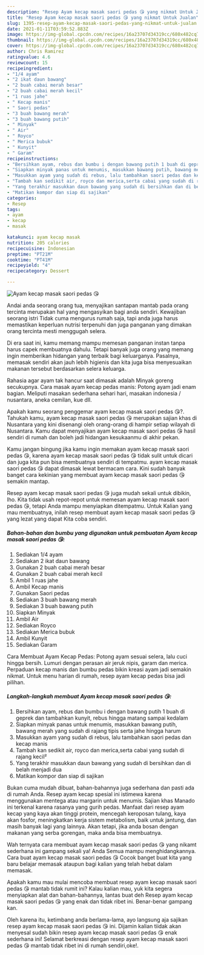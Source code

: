 ```yaml
---
description: "Resep Ayam kecap masak saori pedas 😘 yang nikmat Untuk Jualan"
title: "Resep Ayam kecap masak saori pedas 😘 yang nikmat Untuk Jualan"
slug: 1395-resep-ayam-kecap-masak-saori-pedas-yang-nikmat-untuk-jualan
date: 2021-01-11T03:59:52.883Z
image: https://img-global.cpcdn.com/recipes/16a23707d34319cc/680x482cq70/ayam-kecap-masak-saori-pedas-😘-foto-resep-utama.jpg
thumbnail: https://img-global.cpcdn.com/recipes/16a23707d34319cc/680x482cq70/ayam-kecap-masak-saori-pedas-😘-foto-resep-utama.jpg
cover: https://img-global.cpcdn.com/recipes/16a23707d34319cc/680x482cq70/ayam-kecap-masak-saori-pedas-😘-foto-resep-utama.jpg
author: Chris Ramirez
ratingvalue: 4.6
reviewcount: 15
recipeingredient:
- "1/4 ayam"
- "2 ikat daun bawang"
- "2 buah cabai merah besar"
- "2 buah cabai merah kecil"
- "1 ruas jahe"
- " Kecap manis"
- " Saori pedas"
- "3 buah bawang merah"
- "3 buah bawang putih"
- " Minyak"
- " Air"
- " Royco"
- " Merica bubuk"
- " Kunyit"
- " Garam"
recipeinstructions:
- "Bersihkan ayam, rebus dan bumbu i dengan bawang putih 1 buah di geprek dan tambahkan kunyit, rebus hingga matang sampai kedalam"
- "Siapkan minyak panas untuk menumis, masukkan bawang putih, bawang merah yang sudah di rajang tipis serta jahe hingga harum"
- "Masukkan ayam yang sudah di rebus, lalu tambahkan saori pedas dan kecap manis"
- "Tambah kan sedikit air, royco dan merica,serta cabai yang sudah di rajang kecil²"
- "Yang terakhir masukkan daun bawang yang sudah di bersihkan dan di belah menjadi dua"
- "Matikan kompor dan siap di sajikan"
categories:
- Resep
tags:
- ayam
- kecap
- masak

katakunci: ayam kecap masak 
nutrition: 205 calories
recipecuisine: Indonesian
preptime: "PT21M"
cooktime: "PT41M"
recipeyield: "4"
recipecategory: Dessert

---
```



![Ayam kecap masak saori pedas 😘](https://img-global.cpcdn.com/recipes/16a23707d34319cc/680x482cq70/ayam-kecap-masak-saori-pedas-😘-foto-resep-utama.jpg)

Andai anda seorang orang tua, menyajikan santapan mantab pada orang tercinta merupakan hal yang mengasyikan bagi anda sendiri. Kewajiban seorang istri Tidak cuma mengurus rumah saja, tapi anda juga harus memastikan keperluan nutrisi terpenuhi dan juga panganan yang dimakan orang tercinta mesti menggugah selera.

Di era  saat ini, kamu memang mampu memesan panganan instan tanpa harus capek membuatnya dahulu. Tetapi banyak juga orang yang memang ingin memberikan hidangan yang terbaik bagi keluarganya. Pasalnya, memasak sendiri akan jauh lebih higienis dan kita juga bisa menyesuaikan makanan tersebut berdasarkan selera keluarga. 

Rahasia agar ayam tak hancur saat dimasak adalah Minyak goreng secukupnya. Cara masak ayam kecap pedas manis: Potong ayam jadi enam bagian. Meliputi masakan sederhana sehari hari, masakan indonesia / nusantara, aneka cemilan, kue dll.

Apakah kamu seorang penggemar ayam kecap masak saori pedas 😘?. Tahukah kamu, ayam kecap masak saori pedas 😘 merupakan sajian khas di Nusantara yang kini disenangi oleh orang-orang di hampir setiap wilayah di Nusantara. Kamu dapat menyajikan ayam kecap masak saori pedas 😘 hasil sendiri di rumah dan boleh jadi hidangan kesukaanmu di akhir pekan.

Kamu jangan bingung jika kamu ingin memakan ayam kecap masak saori pedas 😘, karena ayam kecap masak saori pedas 😘 tidak sulit untuk dicari dan juga kita pun bisa membuatnya sendiri di tempatmu. ayam kecap masak saori pedas 😘 dapat dimasak lewat bermacam cara. Kini sudah banyak banget cara kekinian yang membuat ayam kecap masak saori pedas 😘 semakin mantap.

Resep ayam kecap masak saori pedas 😘 juga mudah sekali untuk dibikin, lho. Kita tidak usah repot-repot untuk memesan ayam kecap masak saori pedas 😘, tetapi Anda mampu menyiapkan ditempatmu. Untuk Kalian yang mau membuatnya, inilah resep membuat ayam kecap masak saori pedas 😘 yang lezat yang dapat Kita coba sendiri.

<!--inarticleads1-->

##### Bahan-bahan dan bumbu yang digunakan untuk pembuatan Ayam kecap masak saori pedas 😘:

1. Sediakan 1/4 ayam
1. Sediakan 2 ikat daun bawang
1. Gunakan 2 buah cabai merah besar
1. Gunakan 2 buah cabai merah kecil
1. Ambil 1 ruas jahe
1. Ambil  Kecap manis
1. Gunakan  Saori pedas
1. Sediakan 3 buah bawang merah
1. Sediakan 3 buah bawang putih
1. Siapkan  Minyak
1. Ambil  Air
1. Sediakan  Royco
1. Sediakan  Merica bubuk
1. Ambil  Kunyit
1. Sediakan  Garam


Cara Membuat Ayam Kecap Pedas: Potong ayam sesuai selera, lalu cuci hingga bersih. Lumuri dengan perasan air jeruk nipis, garam dan merica. Perpaduan kecap manis dan bumbu pedas bikin kreasi ayam jadi semakin nikmat. Untuk menu harian di rumah, resep ayam kecap pedas bisa jadi pilihan. 

<!--inarticleads2-->

##### Langkah-langkah membuat Ayam kecap masak saori pedas 😘:

1. Bersihkan ayam, rebus dan bumbu i dengan bawang putih 1 buah di geprek dan tambahkan kunyit, rebus hingga matang sampai kedalam
1. Siapkan minyak panas untuk menumis, masukkan bawang putih, bawang merah yang sudah di rajang tipis serta jahe hingga harum
1. Masukkan ayam yang sudah di rebus, lalu tambahkan saori pedas dan kecap manis
1. Tambah kan sedikit air, royco dan merica,serta cabai yang sudah di rajang kecil²
1. Yang terakhir masukkan daun bawang yang sudah di bersihkan dan di belah menjadi dua
1. Matikan kompor dan siap di sajikan


Bukan cuma mudah dibuat, bahan-bahannya juga sederhana dan pasti ada di rumah Anda. Resep ayam kecap spesial ini istimewa karena menggunakan mentega atau margarin untuk menumis. Sajian khas Manado ini terkenal karena rasanya yang gurih pedas. Manfaat dari resep ayam kecap yang kaya akan tinggi protein, mencegah keroposan tulang, kaya akan fosfor, meningkatkan kerja sistem metabolism, baik untuk jantung, dan masih banyak lagi yang lainnya. Akan tetapi, jika anda bosan dengan makanan yang serba gorengan, maka anda bisa membuatnya. 

Wah ternyata cara membuat ayam kecap masak saori pedas 😘 yang nikamt sederhana ini gampang sekali ya! Anda Semua mampu menghidangkannya. Cara buat ayam kecap masak saori pedas 😘 Cocok banget buat kita yang baru belajar memasak ataupun bagi kalian yang telah hebat dalam memasak.

Apakah kamu mau mulai mencoba membuat resep ayam kecap masak saori pedas 😘 mantab tidak rumit ini? Kalau kalian mau, yuk kita segera menyiapkan alat dan bahan-bahannya, lantas buat deh Resep ayam kecap masak saori pedas 😘 yang enak dan tidak ribet ini. Benar-benar gampang kan. 

Oleh karena itu, ketimbang anda berlama-lama, ayo langsung aja sajikan resep ayam kecap masak saori pedas 😘 ini. Dijamin kalian tiidak akan menyesal sudah bikin resep ayam kecap masak saori pedas 😘 enak sederhana ini! Selamat berkreasi dengan resep ayam kecap masak saori pedas 😘 mantab tidak ribet ini di rumah sendiri,oke!.

